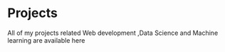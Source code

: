 # Projects
All of my projects related Web development ,Data Science and Machine learning are available here
